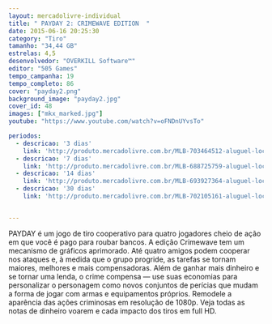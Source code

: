 ```yaml
---
layout: mercadolivre-individual
title: " PAYDAY 2: CRIMEWAVE EDITION  "
date: 2015-06-16 20:25:30
category: "Tiro"
tamanho: "34,44 GB"
estrelas: 4,5
desenvolvedor: "OVERKILL Software™"
editor: "505 Games"
tempo_campanha: 19
tempo_completo: 86
cover: "payday2.png"
background_image: "payday2.jpg"
cover_id: 48
images: ["mkx_marked.jpg"]
youtube: "https://www.youtube.com/watch?v=oFNDnUYvsTo"

periodos:
  - descricao: '3 dias'
    link: 'http://produto.mercadolivre.com.br/MLB-703464512-aluguel-locaco-de-jogos-4-dias-xbox-one-midia-digital-_JM'
  - descricao: '7 dias'
    link: 'http://produto.mercadolivre.com.br/MLB-688725759-aluguel-locaco-de-jogos-xbox-one-midia-digital-_JM'
  - descricao: '14 dias'
    link: 'http://produto.mercadolivre.com.br/MLB-693927364-aluguel-locaco-de-jogos-xbox-one-midia-digital-_JM'
  - descricao: '30 dias'
    link: 'http://produto.mercadolivre.com.br/MLB-702105161-aluguel-locaco-de-jogos-xbox-one-midia-digital-_JM'


---
```


PAYDAY é um jogo de tiro cooperativo para quatro jogadores cheio de ação em que você é pago para roubar bancos. A edição Crimewave tem um mecanismo de gráficos aprimorado. Até quatro amigos podem cooperar nos ataques e, à medida que o grupo progride, as tarefas se tornam maiores, melhores e mais compensadoras. Além de ganhar mais dinheiro e se tornar uma lenda, o crime compensa — use suas economias para personalizar o personagem como novos conjuntos de perícias que mudam a forma de jogar com armas e equipamentos próprios. Remodele a aparência das ações criminosas em resolução de 1080p. Veja todas as notas de dinheiro voarem e cada impacto dos tiros em full HD.
